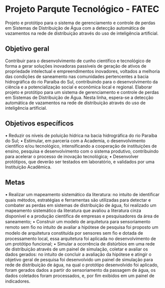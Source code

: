 # Projeto Parqute Tecnológico - FATEC
Projeto e protótipo para o sistema de gerenciamento e controle de perdas em Sistemas de Distribuição de Água com a detecção automática de vazamentos na rede de distribuição através do uso de inteligência artificial.

## Objetivo geral
Contribuir para o desenvolvimento de cunho científico e tecnológico de forma a gerar soluções inovadoras passíveis de geração de ativos de propriedade intelectual e empreendimentos inovadores, voltados a melhoria das condições de saneamento nas comunidades pertencentes a bacia hidrográfica do rio Paraíba do Sul, contribuindo para o desenvolvimento da ciência e a potencialização social e econômica local e regional.
Elaborar projeto e protótipo para um sistema de gerenciamento e controle de perdas em Sistemas de Distribuição de Água. Nesta linha, espera-se a detecção automática de vazamentos na rede de distribuição através do uso de inteligência artificial.
## Objetivos específicos
•	Reduzir os níveis de poluição hídrica na bacia hidrográfica do rio Paraíba do Sul;
•	Estimular, em parceria com a Academia, o desenvolvimento científico e/ou tecnológico, intensificando a cooperação de instituições de ensino, pesquisa e desenvolvimento com o sistema produtivo, contribuindo para acelerar o processo de inovação tecnológica;
•	Desenvolver protótipos, que deverão ser testados em laboratório, e validados por uma Instituição Acadêmica.
## Metas
•	Realizar um mapeamento sistemático da literatura: no intuito de identiﬁcar quais métodos, estratégias e ferramentas são utilizadas para detectar e combater as perdas em sistemas de distribuição de água, foi realizado um mapeamento sistemático da literatura que avaliou a literatura cinza disponível e a produção cientíﬁca de empresas e pesquisadores da área de saneamento;
•	Construir um modelo de arquitetura para sensoriamento remoto sem ﬁo no intuito de avaliar a hipótese de pesquisa foi proposto um modelo de arquitetura constituída por sensores sem ﬁo e dotada de processamento local, essa arquitetura foi aplicada no desenvolvimento de um protótipo funcional;
•	Simular a ocorrência de distúrbios em uma rede de distribuição através de um  painel de simulação, coletar e avaliar os dados gerados: no intuito de concluir a avaliação da hipótese e atingir o objetivo geral de pesquisa foi desenvolvido  um painel de simulação para rede de distribuição de água, na qual o protótipo desenvolvido foi aplicado, foram gerados dados a partir do sensoriamento da passagem de água, os dados coletados foram processados, e, por ﬁm exibidos em um painel de indicadores.
